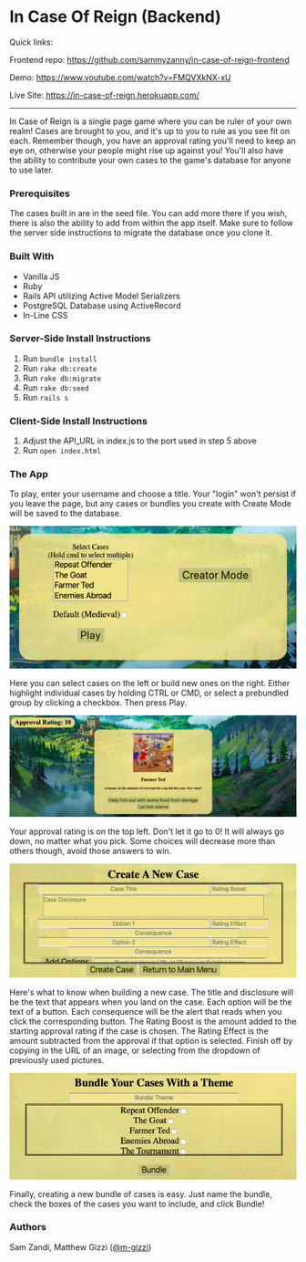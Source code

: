 # In Case Of Reign (Backend)

Quick links:

Frontend repo: https://github.com/sammyzanny/in-case-of-reign-frontend

Demo: https://www.youtube.com/watch?v=FMQVXkNX-xU

Live Site: https://in-case-of-reign.herokuapp.com/

__________________________________________

In Case of Reign is a single page game where you can be ruler of your own realm!  Cases are brought to you, and it's up to you to rule as you see fit on each.  Remember though, you have an approval rating you'll need to keep an eye on, otherwise your people might rise up against you!  You'll also have the ability to contribute your own cases to the game's database for anyone to use later.

### Prerequisites
The cases built in are in the seed file.  You can add more there if you wish, there is also the ability to add from within the app itself.  Make sure to follow the server side instructions to migrate the database once you clone it.

### Built With
* Vanilla JS
* Ruby
* Rails API utilizing Active Model Serializers
* PostgreSQL Database using ActiveRecord
* In-Line CSS

### Server-Side Install Instructions
1. Run ```bundle install```
2. Run ```rake db:create```
3. Run ```rake db:migrate```
4. Run ```rake db:seed```
5. Run ```rails s```
### Client-Side Install Instructions
1. Adjust the API_URL in index.js to the port used in step 5 above
2. Run ```open index.html```

### The App

To play, enter your username and choose a title.  Your "login" won't persist if you leave the page, but any cases or bundles you create with Create Mode will be saved to the database.

![Play or create screen](https://github.com/m-gizzi/in-case-of-reign-frontend/blob/master/assets/Screen%20Shot%202020-04-22%20at%2010.06.28%20PM.png?raw=true)

Here you can select cases on the left or build new ones on the right.  Either highlight individual cases by holding CTRL or CMD, or select a prebundled group by clicking a checkbox.  Then press Play.

![Gameplay screen](https://github.com/m-gizzi/in-case-of-reign-frontend/blob/master/assets/Screen%20Shot%202020-04-22%20at%2010.15.37%20PM.png?raw=true)

Your approval rating is on the top left.  Don't let it go to 0!  It will always go down, no matter what you pick.  Some choices will decrease more than others though, avoid those answers to win.

![Create new case screen](https://github.com/m-gizzi/in-case-of-reign-frontend/blob/master/assets/Screen%20Shot%202020-04-22%20at%2010.15.15%20PM.png?raw=true)

Here's what to know when building a new case.  The title and disclosure will be the text that appears when you land on the case.  Each option will be the text of a button.  Each consequence will be the alert that reads when you click the corresponding button.  The Rating Boost is the amount added to the starting approval rating if the case is chosen.  The Rating Effect is the amount subtracted from the approval if that option is selected.  Finish off by copying in the URL of an image, or selecting from the dropdown of previously used pictures.

![Create new bundle screen](https://github.com/m-gizzi/in-case-of-reign-frontend/blob/master/assets/Screen%20Shot%202020-04-22%20at%2010.15.20%20PM.png?raw=true)

Finally, creating a new bundle of cases is easy.  Just name the bundle, check the boxes of the cases you want to include, and click Bundle!

### Authors

Sam Zandi, Matthew Gizzi ([@m-gizzi](https://github.com/m-gizzi))
